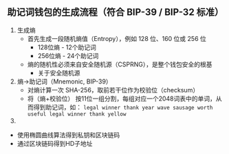 ##  助记词钱包的生成流程（符合 BIP-39 / BIP-32 标准）
1. 生成熵
   - 首先生成一段随机熵值（Entropy），例如 128 位、160 位或 256 位
     - 128位熵 - 12个助记词
     - 256位熵 - 24个助记词
   - 熵的随机性必须来自安全随机源（CSPRNG），是整个钱包安全的根基
     - 关于安全随机源 
2. 熵->助记词（Mnemonic, BIP-39）
   - 对熵计算一次 SHA-256，取前若干位作为校验位（checksum）
   - 将（熵+校验位） 按11位一组分割，每组对应一个2048词表中的单词，从而得到助记词，如：
```legal winner thank year wave sausage worth useful legal winner thank yellow```
3. 
- 使用椭圆曲线算法得到私钥和区块链码
- 通过区块链码得到HD子地址
